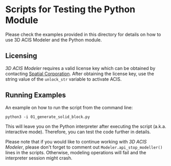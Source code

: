# Scripts for Testing the Python Module

Please check the examples provided in this directory for details on how to use 3D ACIS Modeler and the Python module.

## Licensing

_3D ACIS Modeler_ requires a valid license key which can be obtained by contacting [Spatial Corporation](https://www.spatial.com/). After obtaining the license key, use the string value of the `unlock_str` variable to activate ACIS.

## Running Examples

An example on how to run the script from the command line:

`python3 -i 01_generate_solid_block.py`

This will leave you on the Python interpreter after executing the script (a.k.a. interactive mode). Therefore, you can test the code further in details.

Please note that if you would like to continue working with _3D ACIS Modeler_, please don't forget to comment out `Modeler.api_stop_modeller()` lines in the scripts. Otherwise, modeling operations will fail and the interpreter session might crash.
